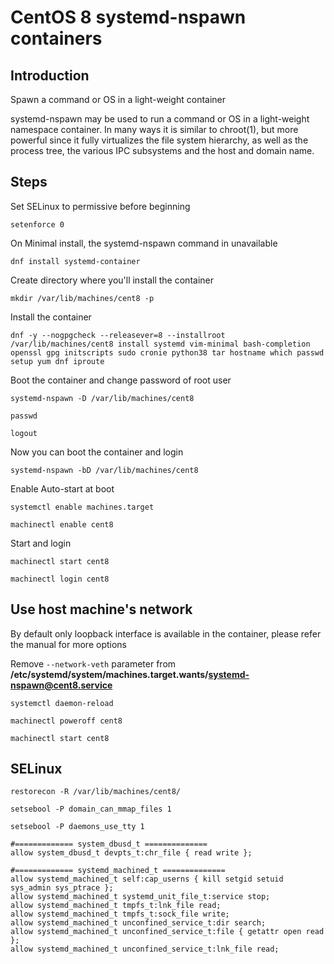 # CentOS 8 systemd-nspawn containers

## Introduction
Spawn a command or OS in a light-weight container

systemd-nspawn may be used to run a command or OS in a light-weight namespace container. In many ways it is similar to chroot(1), but more powerful since it fully virtualizes the file system hierarchy, as well as the process tree, the various IPC subsystems and the host and domain name.

## Steps
Set SELinux to permissive before beginning

`setenforce 0`

On Minimal install, the systemd-nspawn command in unavailable

`dnf install systemd-container`

Create directory where you'll install the container

`mkdir /var/lib/machines/cent8 -p`

Install the container

`dnf -y --nogpgcheck --releasever=8 --installroot /var/lib/machines/cent8 install systemd vim-minimal bash-completion openssl gpg initscripts sudo cronie python38 tar hostname which passwd setup yum dnf iproute`

Boot the container and change password of root user

`systemd-nspawn -D /var/lib/machines/cent8`

`passwd`

`logout`

Now you can boot the container and login

`systemd-nspawn -bD /var/lib/machines/cent8`

Enable Auto-start at boot

`systemctl enable machines.target`

`machinectl enable cent8`

Start and login

`machinectl start cent8`

`machinectl login cent8`

## Use host machine's network
By default only loopback interface is available in the container, please refer the manual for more options

Remove `--network-veth` parameter from **/etc/systemd/system/machines.target.wants/systemd-nspawn@cent8.service**

`systemctl daemon-reload`

`machinectl poweroff cent8`

`machinectl start cent8`

## SELinux
`restorecon -R /var/lib/machines/cent8/`

`setsebool -P domain_can_mmap_files 1`

`setsebool -P daemons_use_tty 1`

```
#============= system_dbusd_t ==============
allow system_dbusd_t devpts_t:chr_file { read write };

#============= systemd_machined_t ==============
allow systemd_machined_t self:cap_userns { kill setgid setuid sys_admin sys_ptrace };
allow systemd_machined_t systemd_unit_file_t:service stop;
allow systemd_machined_t tmpfs_t:lnk_file read;
allow systemd_machined_t tmpfs_t:sock_file write;
allow systemd_machined_t unconfined_service_t:dir search;
allow systemd_machined_t unconfined_service_t:file { getattr open read };
allow systemd_machined_t unconfined_service_t:lnk_file read; 

```
